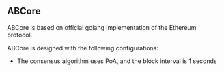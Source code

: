 ## ABCore

ABCore is based on official golang implementation of the Ethereum protocol.

ABCore is designed with the following configurations:

* The consensus algorithm uses PoA, and the block interval is 1 seconds

